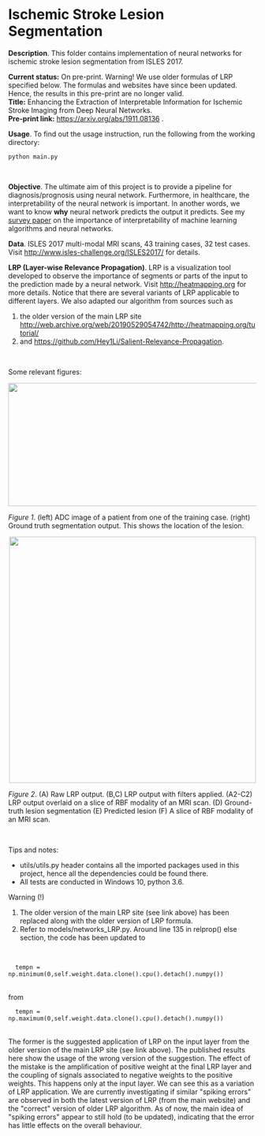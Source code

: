# Ischemic Stroke Lesion Segmentation
**Description**. This folder contains implementation of neural networks for ischemic stroke lesion segmentation from ISLES 2017. 
<br>

**Current status:** On pre-print. Warning! We use older formulas of LRP specified below. The formulas and websites have since been updated. Hence, the results in this pre-print are no longer valid.<br> 
**Title:** Enhancing the Extraction of Interpretable Information for Ischemic Stroke Imaging from Deep Neural Networks.<br>
**Pre-print link:** https://arxiv.org/abs/1911.08136 .<br>

**Usage**. To find out the usage instruction, run the following from the working directory:
```
python main.py
```
<br>

**Objective**. The ultimate aim of this project is to provide a pipeline for diagnosis/prognosis using neural network. Furthermore, in healthcare, the interpretability of the neural network is important. In another words, we want to know **why** neural network predicts the output it predicts. See my <a href="https://arxiv.org/abs/1907.07374">survey paper</a> on the importance of interpretability of machine learning algorithms and neural networks.
<br>

**Data**. ISLES 2017 multi-modal MRI scans, 43 training cases, 32 test cases. Visit http://www.isles-challenge.org/ISLES2017/ for details.
<br>

**LRP (Layer-wise Relevance Propagation)**. LRP is a visualization tool developed to observe the importance of segments or parts of the input to the prediction made by a neural network. Visit http://heatmapping.org for more details. Notice that there are several variants of LRP applicable to different layers. We also adapted our algorithm from sources such as 
1. the older version of the main LRP site http://web.archive.org/web/20190529054742/http://heatmapping.org/tutorial/
2. and https://github.com/Hey1Li/Salient-Relevance-Propagation.
<br>

Some relevant figures:
<br>

<div align="center">
  <img width="640" height="250" src="https://github.com/etjoa003/medical_imaging/blob/master/isles2017/_others/for_show_scans.jpg?raw=true">
</div>

*Figure 1*. (left) ADC image of a patient from one of the training case. (right) Ground truth segmentation output. This shows the location of the lesion.

<div align="center">
  <img width="500" height="500" src="https://github.com/etjoa003/medical_imaging/blob/master/isles2017/_others/LatestImages/lrpfilter.JPG?raw=true">
</div>

*Figure 2*. (A) Raw LRP output. (B,C) LRP output with filters applied. (A2-C2) LRP output overlaid on a slice of RBF modality of an MRI scan. (D) Ground-truth lesion segmentation (E) Predicted lesion (F) A slice of RBF modality of an MRI scan.

<br>

Tips and notes:
+ utils/utils.py header contains all the imported packages used in this project, hence all the dependencies could be found there.
+ All tests are conducted in Windows 10, python 3.6. 

Warning (!)<br>
1. The older version of the main LRP site (see link above) has been replaced along with the older version of LRP formula. <br>
2. Refer to models/networks_LRP.py. Around line 135 in relprop() else section, the code has been updated to 
<br>

```
  tempn = np.minimum(0,self.weight.data.clone().cpu().detach().numpy())
```

<br>  
from 
<br>

```
  tempn = np.maximum(0,self.weight.data.clone().cpu().detach().numpy())
```

<br>
The former is the suggested application of LRP on the input layer from the older version of the main LRP site (see link above). The published results here show the usage of the wrong version of the suggestion. The effect of the mistake is the amplification of positive weight at the final LRP layer and the coupling of signals associated to negative weights to the positive weights. This happens only at the input layer. We can see this as a variation of LRP application. We are currently investigating if similar "spiking errors" are observed in both the latest version of LRP (from the main website) and the "correct" version of older LRP algorithm. As of now, the main idea of "spiking errors" appear to still hold (to be updated), indicating that the error has little effects on the overall behaviour.
